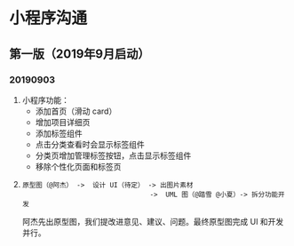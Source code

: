 # 小程序沟通


## 第一版（2019年9月启动）

### 20190903
1. 小程序功能：
    - 添加首页（滑动 card）
    - 增加项目详细页
    - 添加标签组件
    - 点击分类查看时会显示标签组件
    - 分类页增加管理标签按钮，点击显示标签组件
    - 移除个性化页面和标签页
2.  ```
    原型图（@阿杰） ->  设计 UI（待定） -> 出图片素材
                                    ->  UML 图（@踏雪 @小夏）-> 拆分功能开发
    ```
    阿杰先出原型图，我们提改进意见、建议、问题。最终原型图完成 UI 和开发并行。
